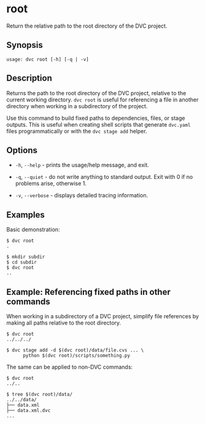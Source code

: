# root

Return the relative path to the root directory of the <abbr>DVC project</abbr>.

## Synopsis

```usage
usage: dvc root [-h] [-q | -v]
```

## Description

Returns the path to the root directory of the <abbr>DVC project</abbr>, relative
to the current working directory. `dvc root` is useful for referencing a file in
another directory when working in a subdirectory of the project.

Use this command to build fixed paths to dependencies, files, or stage
<abbr>outputs</abbr>. This is useful when creating shell scripts that generate
`dvc.yaml` files programmatically or with the `dvc stage add` helper.

## Options

- `-h`, `--help` - prints the usage/help message, and exit.

- `-q`, `--quiet` - do not write anything to standard output. Exit with 0 if no
  problems arise, otherwise 1.

- `-v`, `--verbose` - displays detailed tracing information.

## Examples

Basic demonstration:

```dvc
$ dvc root
.

$ mkdir subdir
$ cd subdir
$ dvc root
..
```

## Example: Referencing fixed paths in other commands

When working in a subdirectory of a <abbr>DVC project</abbr>, simplify file
references by making all paths relative to the root directory.

```dvc
$ dvc root
../../../

$ dvc stage add -d $(dvc root)/data/file.cvs ... \
      python $(dvc root)/scripts/something.py
```

The same can be applied to non-DVC commands:

```dvc
$ dvc root
../..

$ tree $(dvc root)/data/
../../data/
├── data.xml
├── data.xml.dvc
...
```
